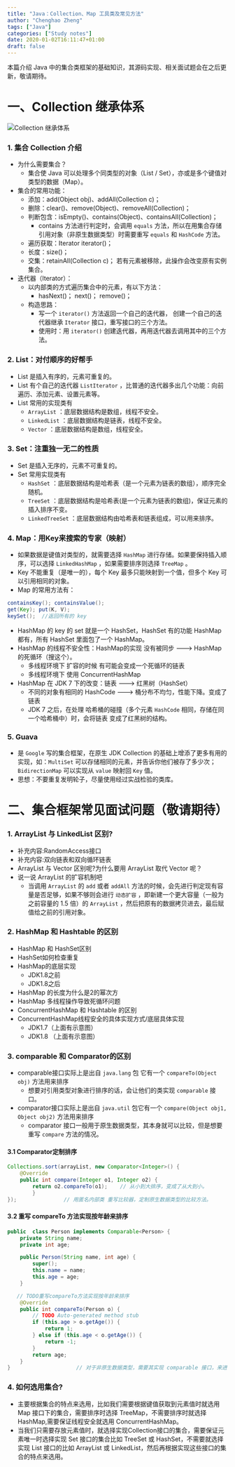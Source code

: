 ```yaml
---
title: "Java：Collection、Map 工具类及常见方法"
author: "Chenghao Zheng"
tags: ["Java"]
categories: ["Study notes"]
date: 2020-01-02T16:11:47+01:00
draft: false
---
```




本篇介绍 Java 中的集合类框架的基础知识，其源码实现、相关面试题会在之后更新，敬请期待。



# 一、Collection 继承体系

![Collection 继承体系](/images/Collections.png)

### 1. 集合 Collection 介绍

* 为什么需要集合？
  * 集合使 Java 可以处理多个同类型的对象（List / Set），亦或是多个键值对类型的数据（Map）。
* 集合的常用功能：
  * 添加：add(Object obj)、addAll(Collection c)；
  * 删除：clear()、remove(Object)、removeAll(Collection)；
  * 判断包含：isEmpty()、contains(Object)、containsAll(Collection)；
    * contains 方法进行判定时，会调用 `equals` 方法，所以在用集合存储引用对象（非原生数据类型）时需要重写 `equals` 和 `HashCode` 方法。
  * 遍历获取：Iterator<E> iterator()；
  * 长度：size()；
  * 交集：retainAll(Collection c)； 若有元素被移除，此操作会改变原有实例集合。
* 迭代器（Iterator）：
  * 以内部类的方式遍历集合中的元素，有以下方法：
    * hasNext()； next()； remove()；
  * 构造思路：
    * 写一个 `iterator()` 方法返回一个自己的迭代器， 创建一个自己的迭代器继承 `Iterator` 接口，重写接口的三个方法。
    * 使用时：用 `iterator()` 创建迭代器，再用迭代器去调用其中的三个方法。 

### 2. List：对付顺序的好帮手

* List 是插入有序的，元素可重复的。
* List 有个自己的迭代器 `ListIterator` ，比普通的迭代器多出几个功能：向前遍历、添加元素、设置元素等。
* List 常用的实现类有 
  * `ArrayList` ：底层数据结构是数组，线程不安全。
  * `LinkedList` ：底层数据结构是链表，线程不安全。
  * `Vector` ：底层数据结构是数组，线程安全。

### 3. Set：注重独一无二的性质

* Set 是插入无序的，元素不可重复的。
* Set 常用实现类有 
  * `HashSet` ：底层数据结构是哈希表（是一个元素为链表的数组），顺序完全随机。
  * `TreeSet` ：底层数据结构是哈希表(是一个元素为链表的数组)，保证元素的插入排序不变。
  * `LinkedTreeSet` ：底层数据结构由哈希表和链表组成，可以用来排序。

### 4. Map：用Key来搜索的专家（映射）

* 如果数据是键值对类型的，就需要选择 `HashMap` 进行存储。如果要保持插入顺序，可以选择 `LinkedHashMap` ，如果需要排序则选择 `TreeMap` 。
* Key 不能重复（是唯一的），每个 Key 最多只能映射到一个值，但多个 Key 可以引用相同的对象。
* Map 的常用方法有：

```java
containsKey(); containsValue();
get(Key); put(K, V);
keySet();  //返回所有的 key
```

* HashMap 的 key 的 set 就是一个 HashSet，HashSet 有的功能 HashMap 都有，所有 HashSet 里面包了一个 HashMap。
* HashMap 的线程不安全性：HashMap的实现 没有被同步 ---> HashMap 的死循环（搜这个）。
  *  多线程环境下 扩容的时候 有可能会变成一个死循环的链表
  *  多线程环境下  使用 ConcurrentHashMap
* HashMap 在 JDK 7 下的改变：链表 ---> 红黑树（HashSet）
  * 不同的对象有相同的 HashCode ---> 桶分布不均匀，性能下降。变成了链表
  * JDK 7 之后，在处理 哈希桶的碰撞（多个元素 `HashCode` 相同，存储在同一个哈希桶中）时，会将链表 变成了红黑树的结构。

### 5. Guava

* 是 `Google` 写的集合框架，在原生 JDK Collection 的基础上增添了更多有用的实现，如：`MultiSet` 可以存储相同的元素，并告诉你他们被存了多少次；`BidirectionMap` 可以实现从 `value` 映射回 `Key` 值。 
* 思想：不要重复发明轮子，尽量使用经过实战检验的类库。



# 二、集合框架常见面试问题（敬请期待）

### 1. ArrayList 与 LinkedList 区别?
* 补充内容:RandomAccess接口
* 补充内容:双向链表和双向循环链表
* ArrayList 与 Vector 区别呢?为什么要用 ArrayList 取代 Vector 呢？
* 说一说 ArrayList 的扩容机制吧
  * 当调用 `ArrayList` 的 `add` 或者 `addAll` 方法的时候，会先进行判定现有容量是否足够，如果不够则会进行 `动态扩容` ，即新建一个更大容量（一般为之前容量的 1.5 倍）的 `ArrayList` ，然后把原有的数据拷贝进去，最后赋值给之前的引用对象。

### 2. HashMap 和 Hashtable 的区别
* HashMap 和 HashSet区别
* HashSet如何检查重复
* HashMap的底层实现
  * JDK1.8之前
  * JDK1.8之后
* HashMap 的长度为什么是2的幂次方
* HashMap 多线程操作导致死循环问题
* ConcurrentHashMap 和 Hashtable 的区别
* ConcurrentHashMap线程安全的具体实现方式/底层具体实现
  * JDK1.7（上面有示意图）
  * JDK1.8 （上面有示意图）

### 3. comparable 和 Comparator的区别

* comparable接口实际上是出自 `java.lang` 包 它有一个 `compareTo(Object obj)` 方法用来排序
  * 想要对引用类型对象进行排序的话，会让他们的类实现 `comparable` 接口。
* comparator接口实际上是出自 `java.util` 包它有一个 `compare(Object obj1, Object obj2)` 方法用来排序
  * comparator 接口一般用于原生数据类型，其本身就可以比较，但是想要重写 `compare` 方法的情况。

#### 3.1 Comparator定制排序

```java
Collections.sort(arrayList, new Comparator<Integer>() {
	@Override
	public int compare(Integer o1, Integer o2) {
		return o2.compareTo(o1);    // 从小到大排序，变成了从大到小。
        }
});               // 用匿名内部类 重写比较器，定制原生数据类型的比较方法。
```

#### 3.2 重写 compareTo 方法实现按年龄来排序

```java
public  class Person implements Comparable<Person> {
    private String name;
    private int age;

    public Person(String name, int age) {
        super();
        this.name = name;
        this.age = age;
    }

   // TODO重写compareTo方法实现按年龄来排序
    @Override
    public int compareTo(Person o) {
        // TODO Auto-generated method stub
        if (this.age > o.getAge()) {
            return 1;
        } else if (this.age < o.getAge()) {
            return -1;
        }
        return age;
    }
}                     // 对于非原生数据类型，需要其实现 comparable 接口，来进行排序。
```

### 4. 如何选用集合?

* 主要根据集合的特点来选用，比如我们需要根据键值获取到元素值时就选用 Map 接口下的集合，需要排序时选择 TreeMap，不需要排序时就选择HashMap,需要保证线程安全就选用 ConcurrentHashMap。
* 当我们只需要存放元素值时，就选择实现Collection接口的集合，需要保证元素唯一时选择实现 Set 接口的集合比如 TreeSet 或 HashSet，不需要就选择实现 List 接口的比如 ArrayList 或 LinkedList，然后再根据实现这些接口的集合的特点来选用。

